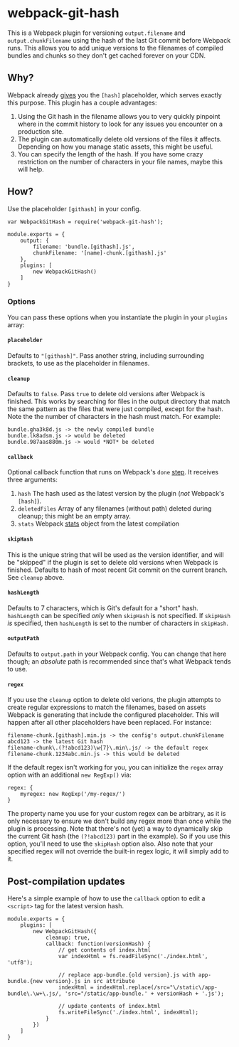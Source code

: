 # webpack-git-hash

This is a Webpack plugin for versioning `output.filename` and `output.chunkFilename` using the hash of the last Git commit before Webpack runs. This allows you to add unique versions to the filenames of compiled bundles and chunks so they don't get cached forever on your CDN.

## Why?

Webpack already [gives](https://webpack.github.io/docs/long-term-caching.html) you the `[hash]` placeholder, which serves exactly this purpose. This plugin has a couple advantages:

1. Using the Git hash in the filename allows you to very quickly pinpoint where in the commit history to look for any issues you encounter on a production site.
1. The plugin can automatically delete old versions of the files it affects. Depending on how you manage static assets, this might be useful.
1. You can specify the length of the hash. If you have some crazy restriction on the number of characters in your file names, maybe this will help.

## How?

Use the placeholder `[githash]` in your config.

```
var WebpackGitHash = require('webpack-git-hash');

module.exports = {
	output: {
		filename: 'bundle.[githash].js',
		chunkFilename: '[name]-chunk.[githash].js'
	},
	plugins: [
		new WebpackGitHash()
	]
}
```

### Options

You can pass these options when you instantiate the plugin in your `plugins` array:

#### `placeholder`

Defaults to `"[githash]"`. Pass another string, including surrounding brackets, to use as the placeholder in filenames.

#### `cleanup`

Defaults to `false`. Pass `true` to delete old versions after Webpack is finished. This works by searching for files in the output directory that match the same pattern as the files that were just compiled, except for the hash. Note the the number of characters in the hash must match. For example:

```
bundle.gha3k8d.js -> the newly compiled bundle
bundle.lk8adsm.js -> would be deleted
bundle.987aas880m.js -> would *NOT* be deleted
```

#### `callback`

Optional callback function that runs on Webpack's `done` [step](https://webpack.github.io/docs/plugins.html#done). It receives three arguments:

1. `hash` The hash used as the latest version by the plugin (_not_ Webpack's `[hash]`).
1. `deletedFiles` Array of any filenames (without path) deleted during cleanup; this might be an empty array.
1. `stats` Webpack [stats](https://webpack.github.io/docs/node.js-api.html#stats) object from the latest compilation

#### `skipHash`

This is the unique string that will be used as the version identifier, and will be "skipped" if the plugin is set to delete old versions when Webpack is finished. Defaults to hash of most recent Git commit on the current branch. See `cleanup` above.

#### `hashLength`

Defaults to 7 characters, which is Git's default for a "short" hash. `hashLength` can be specified _only_  when `skipHash` is not specified. If `skipHash` _is_ specified, then `hashLength` is set to the number of characters in `skipHash`.

#### `outputPath`

Defaults to `output.path` in your Webpack config. You can change that here though; an *absolute* path is recommended since that's what Webpack tends to use.

#### `regex`

If you use the `cleanup` option to delete old verions, the plugin attempts to create regular expressions to match the filenames, based on assets Webpack is generating that include the configured placeholder. This will happen after all other placeholders have been replaced. For instance:
```
filename-chunk.[githash].min.js -> the config's output.chunkFilename
abcd123 -> the latest Git hash
filename-chunk\.(?!abcd123)\w{7}\.min\.js/ -> the default regex
filename-chunk.1234abc.min.js -> this would be deleted
```
If the default regex isn't working for you, you can initialize the `regex` array option with an additional `new RegExp()` via:
```
regex: {
	myregex: new RegExp('/my-regex/')
}
```
The property name you use for your custom regex can be arbitrary, as it is only necessary to ensure we don't build any regex more than once while the plugin is processing. Note that there's not (yet) a way to dynamically skip the current Git hash (the `(?!abcd123)` part in the example). So if you use this option, you'll need to use the `skipHash` option also. Also note that your specified regex will not override the built-in regex logic, it will simply add to it.

## Post-compilation updates

Here's a simple example of how to use the `callback` option to edit a `<script>` tag for the latest version hash.

```
module.exports = {
	plugins: [
		new WebpackGitHash({
			cleanup: true,
			callback: function(versionHash) {
				// get contents of index.html
				var indexHtml = fs.readFileSync('./index.html', 'utf8');

				// replace app-bundle.{old version}.js with app-bundle.{new version}.js in src attribute
				indexHtml = indexHtml.replace(/src="\/static\/app-bundle\.\w+\.js/, 'src="/static/app-bundle.' + versionHash + '.js');

				// update contents of index.html
				fs.writeFileSync('./index.html', indexHtml);
			}
		})
	]
}
```
